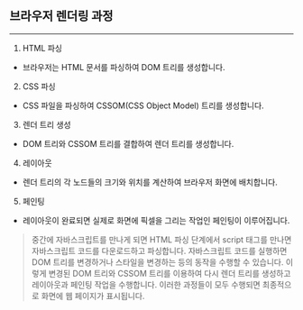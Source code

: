 ## 브라우저 렌더링 과정

---

1. HTML 파싱
- 브라우저는 HTML 문서를 파싱하여 DOM 트리를 생성합니다.

2. CSS 파싱
- CSS 파일을 파싱하여 CSSOM(CSS Object Model) 트리를 생성합니다.

3. 렌더 트리 생성
- DOM 트리와 CSSOM 트리를 결합하여 렌더 트리를 생성합니다.

4. 레이아웃
- 렌더 트리의 각 노드들의 크기와 위치를 계산하여 브라우저 화면에 배치합니다.

5. 페인팅
- 레이아웃이 완료되면 실제로 화면에 픽셀을 그리는 작업인 페인팅이 이루어집니다.

> 중간에 자바스크립트를 만나게 되면 HTML 파싱 단계에서 script 태그를 만나면 자바스크립트 코드를 다운로드하고 파싱합니다. 자바스크립트 코드를 실행하면 DOM 트리를 변경하거나 스타일을 변경하는 등의 동작을 수행할 수 있습니다. 이렇게 변경된 DOM 트리와 CSSOM 트리를 이용하여 다시 렌더 트리를 생성하고 레이아웃과 페인팅 작업을 수행합니다. 이러한 과정들이 모두 수행되면 최종적으로 화면에 웹 페이지가 표시됩니다.
